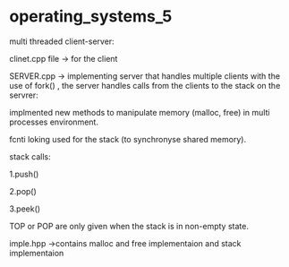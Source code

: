 # operating_systems_5


multi threaded client-server:

clinet.cpp file ->  for the client

SERVER.cpp ->  implementing server that handles multiple clients with the use of fork() , the server handles calls from the clients
to the stack on the servrer:

implmented new methods to manipulate memory (malloc, free) in multi
processes environment.

fcnti loking used for the stack (to synchronyse shared memory).

stack calls:

1.push() 

2.pop()

3.peek()

TOP or POP are only given when
the stack is in non-empty state.

imple.hpp ->contains  malloc and free implementaion and stack implementaion 


